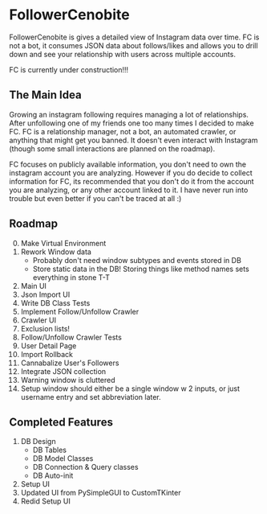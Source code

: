 # FollowerCenobite
FollowerCenobite is gives a detailed view of Instagram data over time. FC is not a bot, it consumes JSON data about follows/likes and allows you to drill down and see your relationship with users across multiple accounts.

FC is currently under construction!!!

## The Main Idea
Growing an instagram following requires managing a lot of relationships. After unfollowing one of my friends one too many times I decided to make FC. FC is a relationship manager, not a bot, an automated crawler, or anything that might get you banned. It doesn't even interact with Instagram (though some small interactions are planned on the roadmap).

FC focuses on publicly available information, you don't need to own the instagram account you are analyzing. However if you do decide to collect information for FC, its recommended that you don't do it from the account you are analyzing, or any other account linked to it. I have never run into trouble but even better if you can't be traced at all :)

## Roadmap

0. Make Virtual Environment
1. Rework Window data 
    - Probably don't need window subtypes and events stored in DB
    - Store static data in the DB! Storing things like method names sets everything in stone T-T
2. Main UI
3. Json Import UI
4. Write DB Class Tests
5. Implement Follow/Unfollow Crawler
6. Crawler UI
7. Exclusion lists!
8. Follow/Unfollow Crawler Tests
9. User Detail Page
10. Import Rollback
11. Cannabalize User's Followers
12. Integrate JSON collection
13. Warning window is cluttered
14. Setup window should either be a single window w 2 inputs, or just username entry and set abbreviation later.

## Completed Features
1. DB Design
    - DB Tables
    - DB Model Classes
    - DB Connection & Query classes
    - DB Auto-init
2. Setup UI
3. Updated UI from PySimpleGUI to CustomTKinter
4. Redid Setup UI
